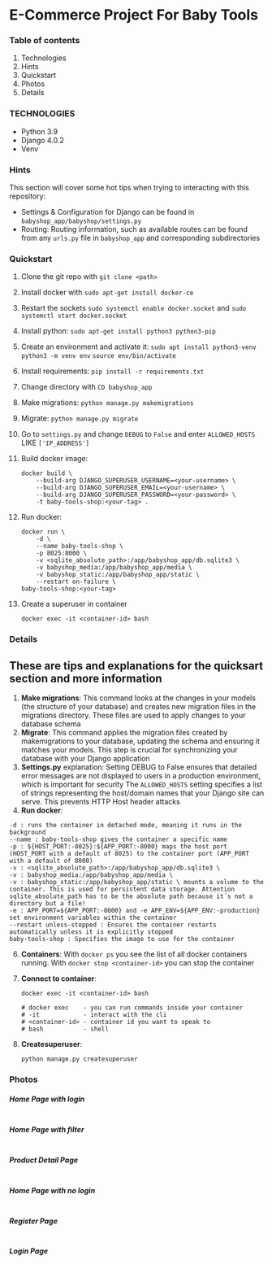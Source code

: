 # E-Commerce Project For Baby Tools

### Table of contents

1. Technologies
2. Hints
3. Quickstart
4. Photos
5. Details

### TECHNOLOGIES

- Python 3.9
- Django 4.0.2
- Venv

### Hints

This section will cover some hot tips when trying to interacting with this repository:

- Settings & Configuration for Django can be found in `babyshop_app/babyshop/settings.py`
- Routing: Routing information, such as available routes can be found from any `urls.py` file in `babyshop_app` and corresponding subdirectories

### Quickstart

1. Clone the git repo with `git clone <path>`
2. Install docker with `sudo apt-get install docker-ce`
3. Restart the sockets `sudo systemctl enable docker.socket` and `sudo systemctl start docker.socket`
4. Install python: `sudo apt-get install python3 python3-pip`
5. Create an environment and activate it: `sudo apt install python3-venv` `python3 -m venv env` `source env/bin/activate`
6. Install requirements: `pip install -r requirements.txt`
7. Change directory with `CD babyshop_app`
8. Make migrations: `python manage.py makemigrations`
9. Migrate: `python manage.py migrate`
10. Go to `settings.py` and change `DEBUG` to `False` and enter `ALLOWED_HOSTS` LIKE `['IP_ADDRESS']`
11. Build docker image:
    
    ```
    docker build \
        --build-arg DJANGO_SUPERUSER_USERNAME=<your-username> \
        --build-arg DJANGO_SUPERUSER_EMAIL=<your-username> \
        --build-arg DJANGO_SUPERUSER_PASSWORD=<your-password> \
        -t baby-tools-shop:<your-tag> .
    ```
    
12. Run docker:
    
    ```
    docker run \
        -d \
        --name baby-tools-shop \
        -p 8025:8000 \
        -v <sqlite_absolute_path>:/app/babyshop_app/db.sqlite3 \
        -v babyshop_media:/app/babyshop_app/media \
        -v babyshop_static:/app/babyshop_app/static \
        --restart on-failure \
    baby-tools-shop:<your-tag>
    ```
    
13. Create a superuser in container
    
    ```
    docker exec -it <container-id> bash
    ```

  

### Details
## These are tips and explanations for the quicksart section and more information

1. **Make migrations**: This command looks at the changes in your models (the structure of your database) and creates new migration files in the migrations directory. These files are used to apply changes to your database schema
2. **Migrate**: This command applies the migration files created by makemigrations to your database, updating the schema and ensuring it matches your models. This step is crucial for synchronizing your database with your Django application
3. **Settings.py** explanation: 
    Setting DEBUG to False ensures that detailed error messages are not displayed to users in a production environment, which is important for security
    The `ALLOWED_HOSTS` setting specifies a list of strings representing the host/domain names that your Django site can serve. This prevents HTTP Host header attacks
4. **Run docker**:
   
  ```
  -d : runs the container in detached mode, meaning it runs in the background
  --name : baby-tools-shop gives the container a specific name
  -p : ${HOST_PORT:-8025}:${APP_PORT:-8000} maps the host port (HOST_PORT with a default of 8025) to the container port (APP_PORT with a default of 8000)
  -v : <sqlite_absolute_path>:/app/babyshop_app/db.sqlite3 \
  -v : babyshop_media:/app/babyshop_app/media \
  -v : babyshop_static:/app/babyshop_app/static \ mounts a volume to the container. This is used for persistent data storage. Attention sqlite_absolute_path has to be the absolute path because it´s not a directory but a file!
  -e : APP_PORT=${APP_PORT:-8000} and -e APP_ENV=${APP_ENV:-production} set environment variables within the container
  --restart unless-stopped : Ensures the container restarts automatically unless it is explicitly stopped
  baby-tools-shop : Specifies the image to use for the container
  ```

6. **Containers**: With `docker ps` you see the list of all docker containers running. With `docker stop <container-id>` you can stop the container
7. **Connect to container**:
   
    ```
    docker exec -it <container-id> bash

    # docker exec    - you can run commands inside your container
    # -it            - interact with the cli
    # <container-id> - container id you want to speak to
    # bash           - shell
    ```
8. **Createsuperuser**:
    ```
    python manage.py createsuperuser
    ```
    
### Photos

##### Home Page with login

<img alt="" src="https://github.com/MET-DEV/Django-E-Commerce/blob/master/project_images/capture_20220323080815407.jpg"></img>
##### Home Page with filter
<img alt="" src="https://github.com/MET-DEV/Django-E-Commerce/blob/master/project_images/capture_20220323080840305.jpg"></img>
##### Product Detail Page
<img alt="" src="https://github.com/MET-DEV/Django-E-Commerce/blob/master/project_images/capture_20220323080934541.jpg"></img>

##### Home Page with no login
<img alt="" src="https://github.com/MET-DEV/Django-E-Commerce/blob/master/project_images/capture_20220323080953570.jpg"></img>


##### Register Page

<img alt="" src="https://github.com/MET-DEV/Django-E-Commerce/blob/master/project_images/capture_20220323081016022.jpg"></img>


##### Login Page

<img alt="" src="https://github.com/MET-DEV/Django-E-Commerce/blob/master/project_images/capture_20220323081044867.jpg"></img>
